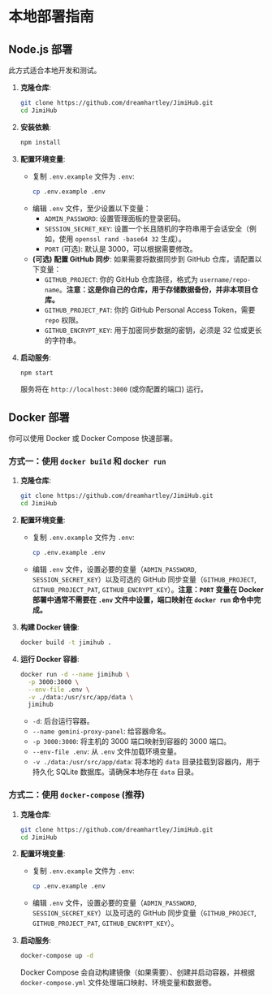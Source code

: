 # 本地部署指南

## Node.js 部署

此方式适合本地开发和测试。

1. **克隆仓库**:
     
     ```bash
     git clone https://github.com/dreamhartley/JimiHub.git
     cd JimiHub
     ```
2. **安装依赖**:
     
     ```bash
     npm install
     ```
3. **配置环境变量**:
     
     * 复制 `.env.example` 文件为 `.env`:
         ```bash
         cp .env.example .env
         ```
     * 编辑 `.env` 文件，至少设置以下变量：
         * `ADMIN_PASSWORD`: 设置管理面板的登录密码。
         * `SESSION_SECRET_KEY`: 设置一个长且随机的字符串用于会话安全（例如，使用 `openssl rand -base64 32` 生成）。
         * `PORT` (可选): 默认是 3000，可以根据需要修改。
     * **(可选) 配置 GitHub 同步**: 如果需要将数据同步到 GitHub 仓库，请配置以下变量：
         * `GITHUB_PROJECT`: 你的 GitHub 仓库路径，格式为 `username/repo-name`。**注意：这是你自己的仓库，用于存储数据备份，并非本项目仓库。**
         * `GITHUB_PROJECT_PAT`: 你的 GitHub Personal Access Token，需要 `repo` 权限。
         * `GITHUB_ENCRYPT_KEY`: 用于加密同步数据的密钥，必须是 32 位或更长的字符串。
4. **启动服务**:
     
     ```bash
     npm start
     ```
     
     服务将在 `http://localhost:3000` (或你配置的端口) 运行。

## Docker 部署

你可以使用 Docker 或 Docker Compose 快速部署。

### 方式一：使用 `docker build` 和 `docker run`

1. **克隆仓库**:
     
     ```bash
     git clone https://github.com/dreamhartley/JimiHub.git
     cd JimiHub
     ```
2. **配置环境变量**:
     
     * 复制 `.env.example` 文件为 `.env`:
         ```bash
         cp .env.example .env
         ```
     * 编辑 `.env` 文件，设置必要的变量（`ADMIN_PASSWORD`, `SESSION_SECRET_KEY`）以及可选的 GitHub 同步变量（`GITHUB_PROJECT`, `GITHUB_PROJECT_PAT`, `GITHUB_ENCRYPT_KEY`）。**注意：`PORT` 变量在 Docker 部署中通常不需要在 `.env` 文件中设置，端口映射在 `docker run` 命令中完成。**
3. **构建 Docker 镜像**:
     
     ```bash
     docker build -t jimihub .
     ```
4. **运行 Docker 容器**:
     
     ```bash
     docker run -d --name jimihub \
       -p 3000:3000 \
       --env-file .env \
       -v ./data:/usr/src/app/data \
       jimihub
     ```
     
     * `-d`: 后台运行容器。
     * `--name gemini-proxy-panel`: 给容器命名。
     * `-p 3000:3000`: 将主机的 3000 端口映射到容器的 3000 端口。
     * `--env-file .env`: 从 `.env` 文件加载环境变量。
     * `-v ./data:/usr/src/app/data`: 将本地的 `data` 目录挂载到容器内，用于持久化 SQLite 数据库。请确保本地存在 `data` 目录。

### 方式二：使用 `docker-compose` (推荐)

1. **克隆仓库**:
    
   ```bash
   git clone https://github.com/dreamhartley/JimiHub.git
   cd JimiHub
   ```
2. **配置环境变量**:
    
   * 复制 `.env.example` 文件为 `.env`:
     ```bash
     cp .env.example .env
     ```
   * 编辑 `.env` 文件，设置必要的变量（`ADMIN_PASSWORD`, `SESSION_SECRET_KEY`）以及可选的 GitHub 同步变量（`GITHUB_PROJECT`, `GITHUB_PROJECT_PAT`, `GITHUB_ENCRYPT_KEY`）。
3. **启动服务**:
    
   ```bash
   docker-compose up -d
   ```
    
   Docker Compose 会自动构建镜像（如果需要）、创建并启动容器，并根据 `docker-compose.yml` 文件处理端口映射、环境变量和数据卷。